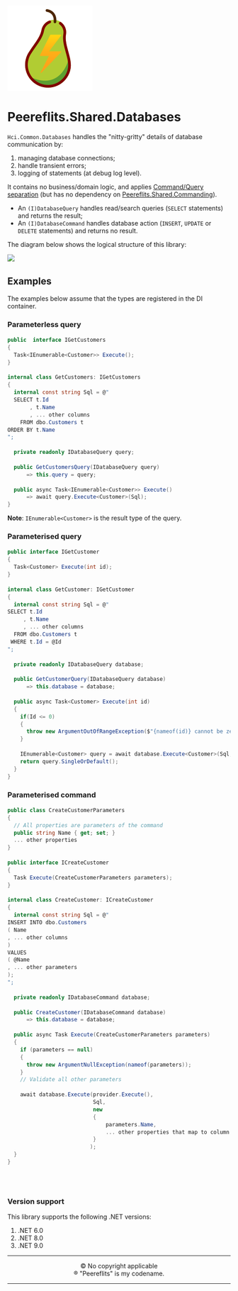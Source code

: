 ![Logo](./img/peereflits-logo.svg) 

# Peereflits.Shared.Databases


`Hci.Common.Databases` handles the "nitty-gritty" details of database communication by:
1. managing database connections;
1. handle transient errors;
3. logging of statements (at debug log level).

It contains no business/domain logic, and applies [Command/Query separation](https://en.wikipedia.org/wiki/Command%E2%80%93query_separation) (but has no dependency on [Peereflits.Shared.Commanding](https://github.com/peereflits/Shared.Commanding)).
* An `(I)DatabaseQuery` handles read/search queries (`SELECT` statements) and returns the result;
* An `(I)DatabaseCommand` handles database action (`INSERT`, `UPDATE` or `DELETE` statements) and returns no result.

The diagram below shows the logical structure of this library:

<!-- Click on the diagram to view/edit it in https://mermaid.live/ -->
[![](https://mermaid.ink/img/pako:eNqdVMtuwjAQ_BXLp6ICHxAhLsAhh0q00Jsvm3hD3SZ2ZTu0iJJv78aASEpS0V7y2IxnxjOR9zw1EnnE0xycmyvYWCiEDm9sZrTG1CujY52ZvdCM3Ttvld6wFdot2uZkDh4ScNicPbs2ZkmsH8ZKoQ9njXhmETzOk4tYEJpMlPZoM0hxOg0ci09MS493cdsWU3QZsLjJ0OBvjoOUsfu_0rGm36U1WyXx8nUV9vYv08dYGuw_WU9iN1m-Ijs3MjNFAVq2OU6NOE_hF6j9gEVsDe7tV9CQmeSVhBnYTVkP3OC86kr1sUS7u02zihea6CwkOVbrJ3Rl7qvqf076uMhfx682-RqNOv4QwvbUXC_oK0noDqrxeNrHJXS7R7LSbqwfEMIlvTa-1rre4wUWVnWD-JBTaAUoSWdBaE1w_0JRCx7Ro8QMKEjBKUiCQunNaqdTHnlb4pCX77LmO54ePMogdzRFqSiAh9P5Ut8O3w7ipL8?type=png)](https://mermaid.live/edit#pako:eNqdVMtuwjAQ_BXLp6ICHxAhLsAhh0q00Jsvm3hD3SZ2ZTu0iJJv78aASEpS0V7y2IxnxjOR9zw1EnnE0xycmyvYWCiEDm9sZrTG1CujY52ZvdCM3Ttvld6wFdot2uZkDh4ScNicPbs2ZkmsH8ZKoQ9njXhmETzOk4tYEJpMlPZoM0hxOg0ci09MS493cdsWU3QZsLjJ0OBvjoOUsfu_0rGm36U1WyXx8nUV9vYv08dYGuw_WU9iN1m-Ijs3MjNFAVq2OU6NOE_hF6j9gEVsDe7tV9CQmeSVhBnYTVkP3OC86kr1sUS7u02zihea6CwkOVbrJ3Rl7qvqf076uMhfx682-RqNOv4QwvbUXC_oK0noDqrxeNrHJXS7R7LSbqwfEMIlvTa-1rre4wUWVnWD-JBTaAUoSWdBaE1w_0JRCx7Ro8QMKEjBKUiCQunNaqdTHnlb4pCX77LmO54ePMogdzRFqSiAh9P5Ut8O3w7ipL8)

## Examples

The examples below assume that the types are registered in the DI container.


### Parameterless query

``` csharp
public  interface IGetCustomers 
{ 
  Task<IEnumerable<Customer>> Execute(); 
}

internal class GetCustomers: IGetCustomers
{
  internal const string Sql = @"
  SELECT t.Id
       , t.Name
       , ... other columns
    FROM dbo.Customers t
ORDER BY t.Name
";
  
  private readonly IDatabaseQuery query;
  
  public GetCustomersQuery(IDatabaseQuery query)
      => this.query = query;
 
  public async Task<IEnumerable<Customer>> Execute() 
      => await query.Execute<Customer>(Sql);
}
```

**Note**: `IEnumerable<Customer>` is the result type of the query.

### Parameterised query

``` csharp
public interface IGetCustomer 
{
  Task<Customer> Execute(int id);
}

internal class GetCustomer: IGetCustomer
{
  internal const string Sql = @"
SELECT t.Id
     , t.Name
     , ... other columns
  FROM dbo.Customers t
 WHERE t.Id = @Id
";

  private readonly IDatabaseQuery database;

  public GetCustomerQuery(IDatabaseQuery database)
      => this.database = database;

  public async Task<Customer> Execute(int id)
  {
    if(Id <= 0) 
    { 
      throw new ArgumentOutOfRangeException($"{nameof(id)} cannot be zero or less.", nameof(id));
    }

    IEnumerable<Customer> query = await database.Execute<Customer>(Sql, new { Id = id });
    return query.SingleOrDefault();
  }
}
```

### Parameterised command

``` csharp
public class CreateCustomerParameters
{
  // All properties are parameters of the command
  public string Name { get; set; }
  ... other properties
}

public interface ICreateCustomer
{
  Task Execute(CreateCustomerParameters parameters);
}

internal class CreateCustomer: ICreateCustomer
{
  internal const string Sql = @"
INSERT INTO dbo.Customers
( Name
, ... other columns
)
VALUES
( @Name
, ... other parameters
);
";

  private readonly IDatabaseCommand database;

  public CreateCustomer(IDatabaseCommand database)
      => this.database = database;

  public async Task Execute(CreateCustomerParameters parameters)
  {
    if (parameters == null) 
    { 
      throw new ArgumentNullException(nameof(parameters)); 
    }
    // Validate all other parameters

    await database.Execute(provider.Execute(),
                           Sql,
                           new
                           {
                               parameters.Name,
                               ... other properties that map to column names
                           }
                          );
  }
}
```

<br/><br/>

### Version support

This library supports the following .NET versions:
1. .NET 6.0
1. .NET 8.0
1. .NET 9.0

---

<p align="center">
&copy; No copyright applicable<br />
&#174; "Peereflits" is my codename.
</p>

---
